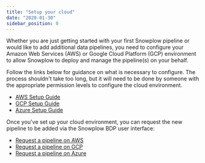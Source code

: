 ```yaml
---
title: "Setup your cloud"
date: "2020-01-30"
sidebar_position: 0
---
```


Whether you are just getting started with your first Snowplow pipeline or would like to add additional data pipelines, you need to configure your Amazon Web Services (AWS) or Google Cloud Platform (GCP) environment to allow Snowplow to deploy and manage the pipeline(s) on your behalf.

Follow the links below for guidance on what is necessary to configure. The process shouldn't take too long, but it will need to be done by someone with the appropriate permission levels to configure the cloud environment.

* [AWS Setup Guide](/docs/getting-started-on-snowplow-bdp-enterprise/setup-guide-aws/index.md)
* [GCP Setup Guide](/docs/getting-started-on-snowplow-bdp-enterprise/setup-guide-gcp/index.md)
* [Azure Setup Guide](/docs/getting-started-on-snowplow-bdp-enterprise/setup-guide-azure/index.md)

Once you've set up your cloud environment, you can request the new pipeline to be added via the Snowplow BDP user interface:

- [Request a pipeline on AWS](https://console.snowplowanalytics.com/pipelines/AWS/new)
- [Request a pipeline on GCP](https://console.snowplowanalytics.com/pipelines/gcp/new)
- [Request a pipeline on Azure](https://console.snowplowanalytics.com/pipelines/azure/new)